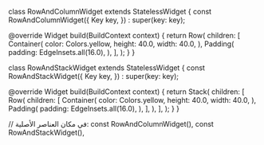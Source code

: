 class RowAndColumnWidget extends StatelessWidget {
  const RowAndColumnWidget({
    Key key,
  }) : super(key: key);

  @override
  Widget build(BuildContext context) {
    return Row(
      children: <Widget>[
        Container(
          color: Colors.yellow,
          height: 40.0,
          width: 40.0,
        ),
        Padding(
          padding: EdgeInsets.all(16.0),
        ),
      ],
    );
  }
}

class RowAndStackWidget extends StatelessWidget {
  const RowAndStackWidget({
    Key key,
  }) : super(key: key);

  @override
  Widget build(BuildContext context) {
    return Stack(
      children: <Widget>[
        Row(
          children: <Widget>[
            Container(
              color: Colors.yellow,
              height: 40.0,
              width: 40.0,
            ),
            Padding(
              padding: EdgeInsets.all(16.0),
            ),
          ],
        ),
      ],
    );
  }
}

// في مكان العناصر الأصلية:
const RowAndColumnWidget(),
const RowAndStackWidget(),
